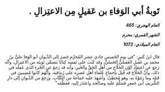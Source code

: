 <h1 dir="rtl">تَوبةُ أبي الوَفاءِ بن عَقيلٍ مِن الاعتِزالِ
  .</h1>

<h5 dir="rtl">العام الهجري:  465

الشهر القمري: محرم

العام الميلادي: 1072</h5>

<p dir="rtl">قال ابنُ كَثيرٍ: "في يومِ الخَميسِ حادي عشر المُحرَّمِ حَضرَ إلى الدِّيوانِ أبو الوَفا عليُّ بنُ محمدِ بنِ عَقيلٍ العَقيليُّ الحَنبليُّ، وقد كَتبَ على نَفسِه كِتابًا يَتضمَّن تَوبتَه من الاعتِزالِ، وأنَّه رَجعَ عن اعتِقادِ كَوْنِ الحَلَّاجِ من أَهلِ الحَقِّ والخَيرِ، وأنه قد رَجعَ عن الجُزءِ الذي عَمِلَه في ذلك، وأنَّ الحَلَّاجَ قد قُتِلَ بإجماعِ عُلماءِ أَهلِ عَصرِه على زَندَقتِه، وأنَّهم كانوا مُصِيبينَ في قَتلِه وما رَمَوْهُ بهِ، وهو مُخطِئٌ، وأَشهَدَ عليه جَماعةً من الكُتَّابِ، ورَجعَ من الدِّيوانِ إلى دارِ الشَّريفِ أبي جَعفرٍ فسَلَّمَ عليه وصالَحه واعتَذرَ إليه، فعَظَّمَه"</p></br>
